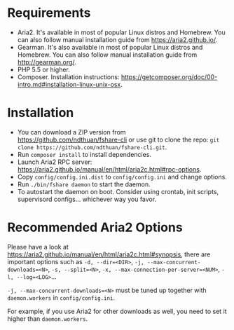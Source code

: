 # Requirements
- Aria2. It's available in most of popular Linux distros and Homebrew. You can also follow manual installation guide from https://aria2.github.io/.
- Gearman. It's also available in most of popular Linux distros and Homebrew. You can also follow manual installation guide from http://gearman.org/.
- PHP 5.5 or higher.
- Composer. Installation instructions: https://getcomposer.org/doc/00-intro.md#installation-linux-unix-osx.

# Installation
- You can download a ZIP version from https://github.com/ndthuan/fshare-cli or use git to clone the repo: `git clone https://github.com/ndthuan/fshare-cli.git`.
- Run `composer install` to install dependencies.
- Launch Aria2 RPC server: https://aria2.github.io/manual/en/html/aria2c.html#rpc-options.
- Copy `config/config.ini.dist` to `config/config.ini` and change options.
- Run `./bin/fshare daemon` to start the daemon.
- To autostart the daemon on boot. Consider using crontab, init scripts, supervisord configs... whichever way you favor.

# Recommended Aria2 Options
Please have a look at https://aria2.github.io/manual/en/html/aria2c.html#synopsis, there are important options such as `-d, --dir=<DIR>`, `-j, --max-concurrent-downloads=<N>`, `-s, --split=<N>`, `-x, --max-connection-per-server=<NUM>`, `-l, --log=<LOG>`...

`-j, --max-concurrent-downloads=<N>` must be tuned up together with `daemon.workers` in `config/config.ini`.

For example, if you use Aria2 for other downloads as well, you need to set it higher than `daemon.workers`.
